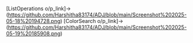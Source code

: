 [ListOperations o/p_link]->(https://github.com/Harshitha83174/ADJ/blob/main/Screenshot%202025-05-18%20194728.png)
[ColorSearch o/p_link]->(https://github.com/Harshitha83174/ADJ/blob/main/Screenshot%202025-05-19%20185908.png)

